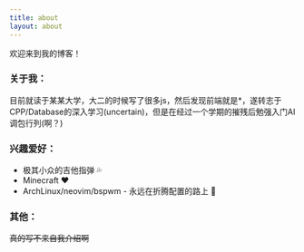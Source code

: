 ```yaml
---
title: about
layout: about
---
```


欢迎来到我的博客！

### 关于我：

目前就读于某某大学，大二的时候写了很多js，然后发现前端就是*，遂转志于CPP/Database的深入学习(uncertain)，但是在经过一个学期的摧残后勉强入门AI调包行列(啊？)

### 兴趣爱好：

- 极其小众的吉他指弹 💦
- Minecraft ❤
- ArchLinux/neovim/bspwm - 永远在折腾配置的路上 🚀

### 其他：

~~真的写不来自我介绍啊~~
